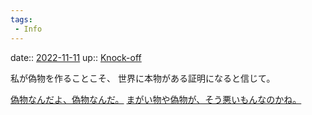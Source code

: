 ```yaml
---
tags:
 - Info
---
```


date:: [2022-11-11](Daily_Note/2022-11-11.md)
up:: [Knock-off](Knock-off.md)

私が偽物を作ることこそ、
世界に本物がある証明になると信じて。

[偽物なんだよ、偽物なんだ。](../Blogger/偽物なんだよ、偽物なんだ。.md)
[まがい物や偽物が、そう悪いもんなのかね。](../Blogger/まがい物や偽物が、そう悪いもんなのかね。.md)